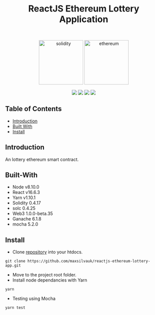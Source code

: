 <h1 align="center">ReactJS Ethereum Lottery Application</h1>
<br>
<p align="center">
  <img alt="solidity" title="solidity" src="https://2.bp.blogspot.com/-zCJa5fv2GvI/WZr3runDMxI/AAAAAAAAcOA/xaVaP_FtfAoBgUEudfDuYi5j2lKY-CWwwCLcBGAs/s1600/Solidity.png" width="142">
  <img alt="ethereum" title="ethereum" src="https://upload.wikimedia.org/wikipedia/commons/thumb/0/05/Ethereum_logo_2014.svg/2000px-Ethereum_logo_2014.svg.png" width="142">
</p>
<p align="center">
    <img src="https://img.shields.io/badge/yarn-v1.10.1-green.svg" />
    <img src="https://img.shields.io/badge/node-v8.0.0-green.svg" />
    <img src="https://img.shields.io/badge/solidity-v0.4.17-green.svg" />
    <img src="https://img.shields.io/badge/React-v16.6.3-green.svg" />
</p>


## Table of Contents

- [Introduction](#introduction)
- [Built With](#built-with)
- [Install](#install)

## Introduction

An lottery ethereum smart contract.

## Built-With

- Node v8.10.0
- React v16.6.3
- Yarn v1.10.1
- Solidity 0.4.17
- solc 0.4.25
- Web3 1.0.0-beta.35
- Ganache 6.1.8
- mocha 5.2.0

## Install

* Clone <a href="https://github.com/maxsilvauk/reactjs-ethereum-lottery-app.git">repository</a> into your htdocs.
```
git clone https://github.com/maxsilvauk/reactjs-ethereum-lottery-app.git
```
* Move to the project root folder.
* Install node dependancies with Yarn
```
yarn
```
* Testing using Mocha
```
yarn test
```
